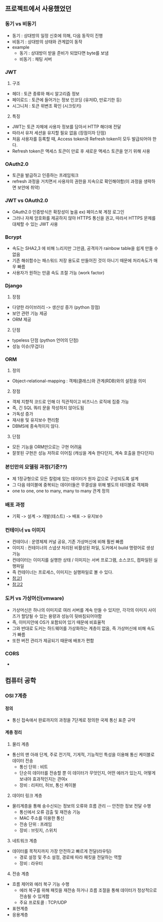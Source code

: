 ## 프로젝트에서 사용했었던 
### 동기 vs 비동기
- 동기 : 상대방의 일정 신호에 의해, 다음 동작이 진행
- 비동기 : 상대방의 상태와 관계없이 동작
- example 
  - 동기 : 상대방이 받을 준비가 되었다면 byte를 보냄
  - 비동기 : 채팅 서버 
  
### JWT
1. 구조
 - 헤더 : 토큰 종류와 해시 알고리즘 정보 
 - 페이로드 : 토큰에 들어가는 정보 인코딩 (유저ID, 만료기한 등)
 - 시그니처 : 토큰 위변조 확인 (시크릿키)
 2. 특징
 - JWT는 토큰 자체에 사용자 정보를 담아서 HTTP 해더애 전달
 - 따라서 유저 세션을 유지할 필요 없음 (장점이자 단점)
 - 처음 사용자를 등록할 때, Access token과 Refresh token이 모두 발급되어야 한다.
 - Refresh token은 액세스 토큰이 만료 후 새로운 액세스 토큰을 얻기 위해 사용
 
 ### OAuth2.0
 - 토큰을 발급하고 인증하는 프레임워크
 - refresh 과정을 거치면서 사용자의 권한을 지속으로 확인해야함(이 과정을 생략하면 보안에 취약)
 
 ### JWT vs OAuth2.0
 - OAuth2.0 인증방식은 확장성이 높음 ex) 페이스북 계정 로그인 
 - 그러나 자체 암호화를 제공하지 않아 HTTPS 통신을 권고, 따라서 HTTPS 문제를 대체할 수 있는 JWT 사용
 

 
 ### Bcrypt
 - 속도는 SHA2,3 에 비해 느리지만 그만큼, 공격자가 rainbow table을 쉽게 만들 수 없음
 - 기존 해쉬함수는 패스워드 저장 용도로 만들어진 것이 아니기 때문에 처리속도가 매우 빠름
 - 사용자가 원하는 만큼 속도 조절 가능 (work factor)
 
 ### Django
 1. 장점
 - 다양한 라이브러리 -> 생산성 증가 (python 장점)
 - 보안 관련 기능 제공
 - ORM 제공
 
 2. 단점
 - typeless 단점 (python 언어의 단점)
 - 성능 이슈(무겁다)

### ORM
1. 정의 
- Object-relational-mapping : 객체(클래스)와 관계(RDB)와의 설정을 의미
2. 장점
- 객체 지향적 코드로 인해 더 직관적이고 비즈니스 로직에 집중 가능
- 즉, 긴 SQL 쿼리 문을 작성하지 않아도됨
- 가독성 증가
- 재사용 및 유지보수 편리함
- DBMS에 종속적이지 않다.
3. 단점
- 모든 기능을 ORM만으로는 구현 어려움
- 잘못된 구현은 성능 저하로 이어짐 (캐싱을 계속 한다던지, 계속 호출을 한다던지)

### 본인만의 모델링 과정(기준??)
- 제 1정규형으로 모든 칼럼에 있는 데이터가 원자 값으로 구성되도록 설계
- 그 다음 테이블에 중복되는 데이터들은 무결성을 위해 별도의 테이블로 객체화
- one to one, one to many, many to many 관계 정의

### 배포 과정
- 기획 -> 설계 -> 개발(테스트) -> 배포 -> 유지보수

### 컨테이너 vs 이미지
- 컨테이너 : 운영체제 커널 공유, 기존 가상머신에 비해 훨씬 빠름
- 이미지 : 컨테이너의 스냅샷 처리된 비활성된 파일, 도커에서 build 명령어로 생성 가능
- 컨테이터는 이미지를 실행한 상태 / 이미지는 서버 프로그램, 소스코드, 컴파일된 실행파일
- 즉 컨테이너는 프로세스, 이미지는 실행파일로 볼 수 있다.
- [참고1](http://blog.drakejin.me/Docker-araboza-1/)
- [참고2](https://webcoding.tistory.com/entry/Docker-%EB%8F%84%EC%BB%A4-%EC%9D%B4%EB%AF%B8%EC%A7%80-%EC%BB%A8%ED%85%8C%EC%9D%B4%EB%84%88)

### 도커 vs 가상머신(vmware)
- 가상머신은 하나의 이미지로 여러 서버를 계속 만들 수 있지만, 각각의 이미지 사이즈가 할당될 수 있는 용량과 성능이 뒷바침되어야함
- 즉, 이미지안에 OS가 포함되어 있기 때문에 비효율적
- 그와 반대로 도커는 하드웨어를 가상화하는 계층이 없음, 즉 가상머신에 비해 속도가 빠름
- 또한 버전 관리가 제공되기 때문에 배포가 편함

### CORS
-

## 컴퓨터 공학 

### OSI 7계층
#### 정의
- 통신 접속애서 완료까지의 과정을 7단계로 정의한 국제 통신 표준 규약
#### 계층 정리
 1. 물리 계층 
 - 통신의 맨 아래 단계, 주로 전기적, 기게적, 기능적인 특성을 이용해 통신 케이블로 데이터 전송
 	- 통신 단위 : 비트
   	- 단순히 데이터를 전송할 뿐 이 데이터가 무엇인지, 어떤 에러가 있는지, 어떻게 보내야 효과적인지는 관여x
   	- 장비 : 리피터, 허브, 통신 케이블
 2. 데이터 링크 계층
 -	물리계층을 통해 송수신되는 정보의 오류와 흐름 관리 -- 안전한 정보 전달 수행 
   	- 통신에서 오류 검출 및 재전송 기능 
   	- MAC 주소를 이용한 통신
   	- 전송 단위 : 프레임
   	- 장비 : 브릿지, 스위치
 3. 네트워크 계층
 -	데이터를 목적지까지 가장 안전하고 빠르게 전달(라우팅)
   	- 경로 설정 및 주소 설정, 경로에 따라 패킷을 전달하는 역할
   	- 장비 : 라우터
 4. 전송 계층 
 -	흐름 제어와 에러 복구 기능 수행 
   	- 에러 복구를 위해 패킷을 재전송 하거나 흐름 조절을 통해 데이터가 정상적으로 전송될 수 있게함
   	- 주요 프로토콜 : TCP/UDP
- 표현계층
- 응용계층

